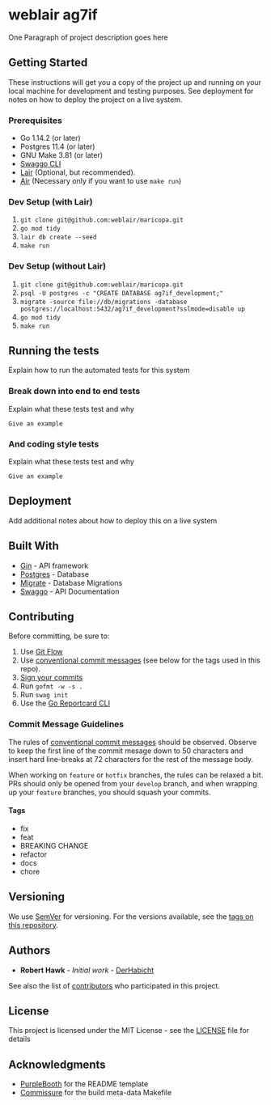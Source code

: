 # weblair ag7if

One Paragraph of project description goes here

## Getting Started

These instructions will get you a copy of the project up and running on your local machine for development and testing 
purposes. See deployment for notes on how to deploy the project on a live system.

### Prerequisites

  - Go 1.14.2 (or later)
  - Postgres 11.4 (or later)
  - GNU Make 3.81 (or later)
  - [Swaggo CLI](https://github.com/swaggo/swag)
  - [Lair](https://github.com/weblair/lair.git) (Optional, but recommended).
  - [Air](https://github.com/cosmtrek/air) (Necessary only if you want to use `make run`)

### Dev Setup (with Lair)

  1. `git clone git@github.com:weblair/maricopa.git`
  2. `go mod tidy`
  3. `lair db create --seed`
  4. `make run`

### Dev Setup (without Lair)

  1. `git clone git@github.com:weblair/maricopa.git`
  2. `psql -U postgres -c "CREATE DATABASE ag7if_development;"`
  3. `migrate -source file://db/migrations -database postgres://localhost:5432/ag7if_development?sslmode=disable up`
  4. `go mod tidy`
  5. `make run`

## Running the tests

Explain how to run the automated tests for this system

### Break down into end to end tests

Explain what these tests test and why

```
Give an example
```

### And coding style tests

Explain what these tests test and why

```
Give an example
```

## Deployment

Add additional notes about how to deploy this on a live system

## Built With

  - [Gin](https://gin-gonic.com) - API framework
  - [Postgres](https://postgresql.org) - Database
  - [Migrate](https://github.com/golang-migrate/migrate) - Database Migrations
  - [Swaggo](https://github.com/swaggo/swag) - API Documentation

## Contributing

Before committing, be sure to:
  1. Use [Git Flow](https://www.atlassian.com/git/tutorials/comparing-workflows/gitflow-workflow)
  2. Use [conventional commit messages](https://www.conventionalcommits.org/en/v1.0.0-beta.2/) 
     (see below for the tags used in this repo).
  3. [Sign your commits](https://git-scm.com/book/ms/v2/Git-Tools-Signing-Your-Work)
  4. Run `gofmt -w -s .`
  5. Run `swag init`
  6. Use the [Go Reportcard CLI](https://github.com/gojp/goreportcard)

### Commit Message Guidelines

The rules of [conventional commit messages](https://www.conventionalcommits.org/en/v1.0.0-beta.2/) should be observed.
Observe to keep the first line of the commit mesage down to 50 characters and insert hard line-breaks at 72 characters
for the rest of the message body.

When working on `feature` or `hotfix` branches, the rules can be relaxed a bit. PRs should only be opened from your 
`develop` branch, and when wrapping up your `feature` branches, you should squash your commits.

#### Tags
  - fix
  - feat
  - BREAKING CHANGE
  - refactor
  - docs
  - chore

## Versioning

We use [SemVer](http://semver.org/) for versioning. For the versions available, see the 
[tags on this repository](https://github.com/your/project/tags). 

## Authors

  - **Robert Hawk** - *Initial work* - [DerHabicht](https://github.com/DerHabicht)

See also the list of [contributors](https://github.com/weblair/maricopa/contributors) who participated in this project.

## License

This project is licensed under the MIT License - see the [LICENSE](LICENSE) file for details

## Acknowledgments

  - [PurpleBooth](https://github.com/PurpleBooth) for the README template
  - [Commissure](https://github.com/commissure) for the build meta-data Makefile
